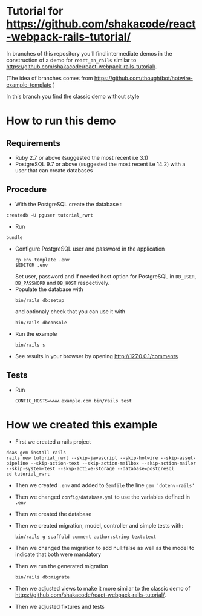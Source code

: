 # Tutorial for https://github.com/shakacode/react-webpack-rails-tutorial/

In branches of this repository you'll find intermediate demos in the 
construction of a demo for `react_on_rails` similar to 
<https://github.com/shakacode/react-webpack-rails-tutorial/>.

(The idea of branches comes from 
<https://github.com/thoughtbot/hotwire-example-template> )

In this branch you find the classic demo without style

# How to run this demo

## Requirements

* Ruby 2.7 or above (suggested the most recent i.e 3.1)
* PostgreSQL 9.7 or above (suggested the most recent i.e 14.2) with a user that
  can create databases


## Procedure

* With the PostgreSQL create the database :
```
createdb -U pguser tutorial_rwrt
```
* Run 
```
bundle
```
* Configure PostgreSQL user and password in the application
  ```
  cp env.template .env
  $EDITOR .env
  ```
  Set user, password and if needed host option for PostgreSQL in `DB_USER`, 
  `DB_PASSWORD` and `DB_HOST` respectively.
* Populate the database with
  ```
  bin/rails db:setup
  ```
  and optionaly check that you can use it with
  ```
  bin/rails dbconsole
  ```
* Run the example
  ```
  bin/rails s
  ```
* See results in your browser by opening http://127.0.0.1/comments


## Tests

* Run 
  ```
  CONFIG_HOSTS=www.example.com bin/rails test
  ```

# How we created this example

* First we created a rails project
```
doas gem install rails
rails new tutorial_rwrt --skip-javascript --skip-hotwire --skip-asset-pipeline --skip-action-text --skip-action-mailbox --skip-action-mailer --skip-system-test --skyp-active-storage --database=postgresql
cd tutorial_rwrt
```
* Then we created `.env` and added to `Gemfile` the line `gem 'dotenv-rails'`

* Then we changed `config/database.yml` to use the variables defined in `.env`

* Then we created the database

* Then we created migration, model, controller and simple tests with:
  ```
  bin/rails g scaffold comment author:string text:text 
  ```
* Then we changed the migration to add null:false as well as the model to
  indicate that both were mandatory

* Then we run the generated migration
  ```
  bin/rails db:migrate
  ```
* Then we adjusted views to make it more similar to the classic demo of
  <https://github.com/shakacode/react-webpack-rails-tutorial/>.

* Then we adjusted fixtures and tests
